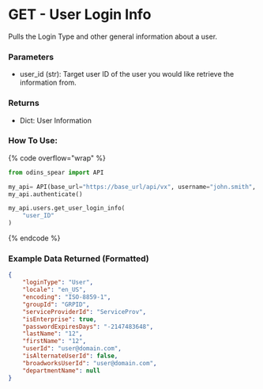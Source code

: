 # GET - User Login Info

Pulls the Login Type and other general information about a user.

### Parameters&#x20;

* user\_id (str): Target user ID of the user you would like retrieve the information from.

### Returns

* Dict: User Information

### How To Use:

{% code overflow="wrap" %}
```python
from odins_spear import API

my_api= API(base_url="https://base_url/api/vx", username="john.smith", password="ODIN_INSTANCE_1")
my_api.authenticate()

my_api.users.get_user_login_info(
    "user_ID"
)
```
{% endcode %}

### Example Data Returned (Formatted)

```json
{
    "loginType": "User",
    "locale": "en_US",
    "encoding": "ISO-8859-1",
    "groupId": "GRPID",
    "serviceProviderId": "ServiceProv",
    "isEnterprise": true,
    "passwordExpiresDays": "-2147483648",
    "lastName": "12",
    "firstName": "12",
    "userId": "user@domain.com",
    "isAlternateUserId": false,
    "broadworksUserId": "user@domain.com",
    "departmentName": null
}
```